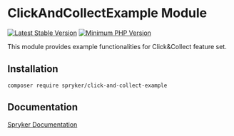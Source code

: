 # ClickAndCollectExample Module
[![Latest Stable Version](https://poser.pugx.org/spryker/click-and-collect-example/v/stable.svg)](https://packagist.org/packages/spryker/click-and-collect-example)
[![Minimum PHP Version](https://img.shields.io/badge/php-%3E%3D%208.1-8892BF.svg)](https://php.net/)

This module provides example functionalities for Click&Collect feature set.

## Installation

```
composer require spryker/click-and-collect-example
```

## Documentation

[Spryker Documentation](https://docs.spryker.com)
